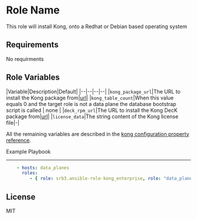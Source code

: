 Role Name
=========

This role will install Kong, onto a Redhat or Debian based operating system

Requirements
------------

No requirments

Role Variables
--------------

|Variable|Description|Default|
|--|--|--|--|
|`kong_package_url`|The URL to install the Kong package from|[url](https://download.konghq.com/gateway-2.x-centos-8/Packages/k/kong-enterprise-edition-2.4.1.0.el8.noarch.rpm)|
|`kong_table_count`|When this value equals 0 and the target role is not a data
 plane the database bootstrap script is called | none |
|`deck_rpm_url`|The URL to install the Kong DecK package from|[url](https://github.com/Kong/deck/releases/download/v1.6.0/deck_v1.6.0_amd64.rpm)|
|`license_data`|The string content of the Kong license file|-|

All the remaining variables are described in the [kong configuration property reference](https://docs.konghq.com/enterprise/2.4.x/property-reference/).

Example Playbook

----------------

```yaml
    - hosts: data_planes 
      roles:
         - { role: srb3.ansible-role-kong_enterprise, role: "data_plane" }
```

License
-------

MIT

